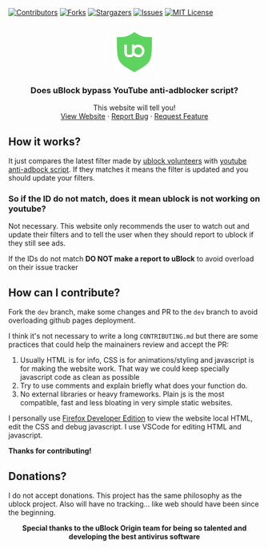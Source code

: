 [![Contributors][contributors-shield]][contributors-url]
[![Forks][forks-shield]][forks-url]
[![Stargazers][stars-shield]][stars-url]
[![Issues][issues-shield]][issues-url]
[![MIT License][license-shield]][license-url]

<!-- PROJECT LOGO -->
<br />
<div align="center">
  <a href="https://github.com/drHyperion451/does-uBO-bypass-yt">
    <img src="assets/icons/favicon.svg" alt="Logo" width="80" height="80">
  </a>

<h3 align="center">Does uBlock bypass YouTube anti-adblocker script?</h3>

  <p align="center">
    This website will tell you!
    <br />
    <a href="https://drhyperion451.github.io/does-uBO-bypass-yt">View Website</a>
    ·
    <a href="https://github.com/drHyperion451/does-uBO-bypass-yt/issues">Report Bug</a>
    ·
    <a href="https://github.com/drHyperion451/does-uBO-bypass-yt/issues">Request Feature</a>
  </p>
</div>

## How it works?
It just compares the latest filter made by [ublock volunteers](https://github.com/stephenhawk8054/misc/blob/main/yt-fix.txt) with [youtube anti-adbock script](https://pastefy.app/G1Txv5su/raw). If they matches it means the filter is updated and you should update your filters.

### So if the ID do not match, does it mean ublock is not working on youtube?
Not necessary. This website only recommends the user to watch out and update their filters and to tell the user when they should report to ublock if they still see ads. 

If the IDs do not match **DO NOT make a report to uBlock** to avoid overload on their issue tracker

## How can I contribute?
Fork the `dev` branch, make some changes and PR to the `dev` branch to avoid overloading github pages deployment.

I think it's not necessary to write a long `CONTRIBUTING.md` but there are some practices that could help the mainainers review and accept the PR:
1. Usually HTML is for info, CSS is for animations/styling and javascript is for making the website work. That way we could keep specially javascript code as clean as possible
2. Try to use comments and explain briefly what does your function do.
3. No external libraries or heavy frameworks. Plain js is the most compatible, fast and less bloating in very simple static websites.

I personally use [Firefox Developer Edition](https://www.mozilla.org/en-US/firefox/developer/) to view the website local HTML, edit the CSS and debug javascript. I use VSCode for editing HTML and javascript. 

**Thanks for contributing!**

## Donations?
I do not accept donations. This project has the same philosophy as the ublock project. Also will have no tracking... like web should have been since the beginning.

<div align="center"> 
  <b>Special thanks to the uBlock Origin team for being so talented and developing the best antivirus software</b>
</div>

[contributors-shield]: https://img.shields.io/github/contributors/drHyperion451/does-uBO-bypass-yt.svg?style=for-the-badge
[contributors-url]: https://github.com/drHyperion451/does-uBO-bypass-yt/graphs/contributors
[forks-shield]: https://img.shields.io/github/forks/drHyperion451/does-uBO-bypass-yt.svg?style=for-the-badge
[forks-url]: https://github.com/drHyperion451/does-uBO-bypass-yt/network/members
[stars-shield]: https://img.shields.io/github/stars/drHyperion451/does-uBO-bypass-yt.svg?style=for-the-badge
[stars-url]: https://github.com/drHyperion451/does-uBO-bypass-yt/stargazers
[issues-shield]: https://img.shields.io/github/issues/drHyperion451/does-uBO-bypass-yt.svg?style=for-the-badge
[issues-url]: https://github.com/drHyperion451/does-uBO-bypass-yt/issues
[license-shield]: https://img.shields.io/github/license/drHyperion451/does-uBO-bypass-yt.svg?style=for-the-badge
[license-url]: https://github.com/drHyperion451/does-uBO-bypass-yt/blob/dev/LICENSE
